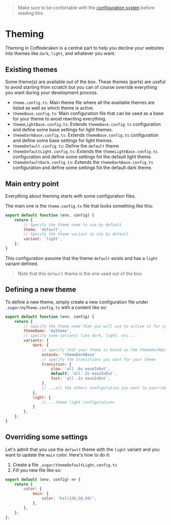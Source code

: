 <!--
/**
 * @name            Theming
 * @namespace       doc.css
 * @type            Markdown
 * @platform        md
 * @status          stable
 * @menu            Documentation / CSS           /doc/css/theming
 *
 * @since           2.0.0
 * @author    Olivier Bossel <olivier.bossel@gmail.com> (https://olivierbossel.com)
 */
-->

<!-- image -->

<!-- header -->
##### 



> Make sure to be confortable with the [configuration systen](/doc/config/overview) before reading this.

# Theming

Theming in Coffeekraken is a central part to help you decline your websites into themes like `dark`, `light`, and whatever you want.

## Existing themes

Some theme(s) are available out of the box. These themes (parts) are useful to avoid starting from scratch but you can of course override everything you want during your development process.

-   `theme.config.ts`: Main theme file where all the available themes are listed as well as which theme is active.
-   `themeBase.config.ts`: Main configuration file that can be used as a base for your theme to avoid rewriting everything.
-   `themeLightBase.config.ts`: Extends `themeBase.config.ts` configuration and define some base settings for light themes.
-   `themeDarkBase.config.ts`: Extends `themeBase.config.ts` configuration and define some base settings for light themes.
-   `themeDefault.config.ts`: Define the `default` theme
-   `themeDefaultLight.config.ts`: Extends the `themeLightBase.config.ts` configuration and define some settings fot the default light theme.
-   `themeDefaultDark.config.ts`: Extends the `themeDarkBase.config.ts` configuration and define some settings fot the default dark theme.

## Main entry point

Everything about theming starts with some configuration files.

The main one is the `theme.config.ts` file that looks something like this:

```js
export default function (env, config) {
    return {
        // Specify the theme name to use by default
        theme: 'default',
        // Specify the theme variant to use by default
        variant: 'light',
    };
}
```

This configuration assume that the theme `default` exists and has a `light` variant defined.

> Note that this `default` theme is the one used out of the box.

## Defining a new theme

To define a new theme, simply create a new configuration file under `.sugar/myTheme.config.ts` with a content like so:

```js
export default function (env, config) {
    return {
        // specify the theme name that you will use to active it for your website
        themeName: 'mytheme',
        // specify some variants like dark, light, etc...
        variants: {
            dark: {
                // specify that your theme is based on the themeDarkBase (optional)
                extends: 'themeDarkBase'
                // specify the transitions you want for your theme
                transition: {
                    slow: 'all .6s easeInOut',
                    default: 'all .3s easeInOut',
                    fast: 'all .1s easeInOut',
                },
                // ...all the others configuration you want to override from themeDarkBase
            },
            light: {
                // ...theme light configurations
            }
        },
    };
}
```

## Overriding some settings

Let's admit that you use the `default` theme with the `light` variant and you want to update the `main` color. Here's how to do it:

1. Create a file `.sugar/themeDefaultLight.config.ts`
2. Fill you new file like so:

```js
export default (env, config) => {
    return {
        color: {
            main: {
                color: 'hsl(156,50,50)',
            },
        },
    };
};
```

